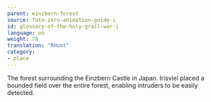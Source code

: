 ```yaml
---
parent: einzbern-forest
source: fate-zero-animation-guide-i
id: glossary-of-the-holy-grail-war-i
language: en
weight: 78
translation: "RHuot"
category:
- place
---
```


The forest surrounding the Einzbern Castle in Japan. Irisviel placed a bounded field over the entire forest, enabling intruders to be easily detected.
